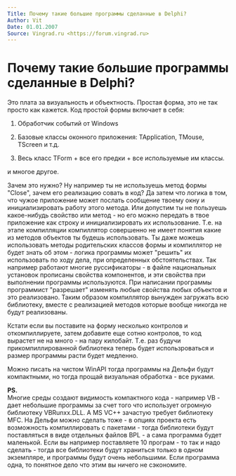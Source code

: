 ```yaml
---
Title: Почему такие большие программы сделанные в Delphi?
Author: Vit
Date: 01.01.2007
Source: Vingrad.ru <https://forum.vingrad.ru>
---
```



Почему такие большие программы сделанные в Delphi?
==================================================

Это плата за визуальность и объектность. Простая форма, это не так
просто как кажется. Код простой формы включает в себя:

1) Обработчик событий от Windows

2) Базовые классы оконного приложения: TApplication, TMouse, TScreen и
т.д.

3) Весь класс TForm + все его предки + все используемые им классы.

и многое другое.

Зачем это нужно? Ну например ты не используешь метод формы "Close",
зачем его реализацию совать в код? Да затем что логика в том, что чужое
приложение может послать сообщение твоему окну и инициализировать работу
этого метода. Или допустим ты не пользуешь какое-нибудь свойство или
метод - но его можно передать в твое приложение как строку и
инициализировать их использование. Т.е. на этапе компилляции компиллятор
совершенно не имеет понятия какие из методов объектов ты будешь
использовать. Ты даже можешь использовать методы родительских классов
формы и компиллятор не будет знать об этом - логика программы может
"решить" их использовать по ходу дела, при определенных
обстоятельствах. Так например работают многие руссификаторы - в файле
национальных установок прописаны свойства компонентов, и эти свойства
при выполнении программы используются. При написании программы
программист "разрешает" изменять любые свойства любых объектов и это
реализовано. Таким образом компиллятор вынужден загружать всю
библиотеку, вместе с реализацией методов которые вообще никогда не будут
реализованы.

Кстати если вы поставите на форму несколько контролов и откомпиллируете,
затем добавите еще сотню контролов, то код вырастет не на много - на
пару килобайт. Т.е. раз будучи прикомпиллированной библиотека теперь
будет использроваться и размер программы расти будет медленно.

Можно писать на чистом WinAPI тогда программы на Дельфи будут
компактными, но тогда прощай визуальная обработка - все руками.

**PS.**  
Многие среды создают видимость компактного кода - например VB - дает
небольшие программы за счет того что использует огромную библиотеку
VBRunxx.DLL. А MS VC++ зачастую требует библиотеку MFC. На Дельфи можно
сделать тоже - в опциях проекта есть возможность компиллировать с
пакетами - тогда библиотеки будут поставляться в виде отдельных файлов
BPL - а сама программа будет маленькой. Если вы например поставляете 10
програм - то так и надо сделать - тогда все библиотеки будут храниться
только в одном экземпляре, и программы будут очень небольшими. Если
программа одна, то понятное дело что этим вы ничего не сэкономите.

